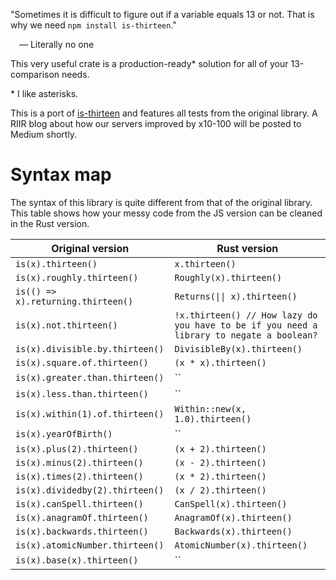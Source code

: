 "Sometimes it is difficult to figure out if a variable equals 13 or not. That is why we need `npm install is-thirteen`."

&emsp;— Literally no one

This very useful crate is a production-ready* solution for all of your 13-comparison needs.

\* I like asterisks.

This is a port of [is-thirteen](https://github.com/jezen/is-thirteen) and features all tests from the original library. A RIIR blog about how our servers improved by x10-100 will be posted to Medium shortly.

# Syntax map

The syntax of this library is quite different from that of the original library. This table shows how your messy code from the JS version can be cleaned in the Rust version.

| Original version | Rust version |
|-|-|
| `is(x).thirteen()` | `x.thirteen()` |
| `is(x).roughly.thirteen()` | `Roughly(x).thirteen()` |
| `is(() => x).returning.thirteen()` | `Returns(\|\| x).thirteen()` |
| `is(x).not.thirteen()` | `!x.thirteen() // How lazy do you have to be if you need a library to negate a boolean?` |
| `is(x).divisible.by.thirteen()` | `DivisibleBy(x).thirteen()` |
| `is(x).square.of.thirteen()` | `(x * x).thirteen()` |
| `is(x).greater.than.thirteen()` | `` |
| `is(x).less.than.thirteen()` | `` |
| `is(x).within(1).of.thirteen()` | `Within::new(x, 1.0).thirteen()` |
| `is(x).yearOfBirth()` | `` |
| `is(x).plus(2).thirteen()` | `(x + 2).thirteen()` |
| `is(x).minus(2).thirteen()` | `(x - 2).thirteen()` |
| `is(x).times(2).thirteen()` | `(x * 2).thirteen()` |
| `is(x).dividedby(2).thirteen()` | `(x / 2).thirteen()` |
| `is(x).canSpell.thirteen()` | `CanSpell(x).thirteen()` |
| `is(x).anagramOf.thirteen()` | `AnagramOf(x).thirteen()` |
| `is(x).backwards.thirteen()` | `Backwards(x).thirteen()` |
| `is(x).atomicNumber.thirteen()` | `AtomicNumber(x).thirteen()` |
| `is(x).base(x).thirteen()` | `` |